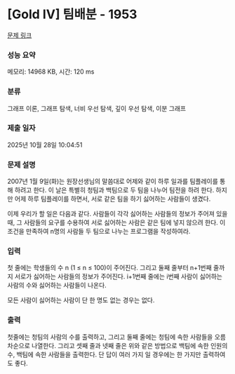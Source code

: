 # [Gold IV] 팀배분 - 1953 

[문제 링크](https://www.acmicpc.net/problem/1953) 

### 성능 요약

메모리: 14968 KB, 시간: 120 ms

### 분류

그래프 이론, 그래프 탐색, 너비 우선 탐색, 깊이 우선 탐색, 이분 그래프

### 제출 일자

2025년 10월 28일 10:04:51

### 문제 설명

<p>2007년 1월 9일(화)는 원장선생님의 말씀대로 어제와 같이 하루 일과를 팀플레이를 통해 하려고 한다. 이 날은 특별히 청팀과 백팀으로 두 팀을 나누어 팀전을 하려 한다. 하지만 어제 하루 팀플레이를 하면서, 서로 같은 팀을 하기 싫어하는 사람들이 생겼다.</p>

<p>이제 우리가 할 일은 다음과 같다. 사람들이 각각 싫어하는 사람들의 정보가 주어져 있을 때, 그 사람들의 요구를 수용하여 서로 싫어하는 사람은 같은 팀에 넣지 않으려 한다. 이 조건을 만족하여 n명의 사람들 두 팀으로 나누는 프로그램을 작성하여라.</p>

### 입력 

 <p>첫 줄에는 학생들의 수 n (1 ≤ n ≤ 100)이 주어진다. 그리고 둘째 줄부터 n+1번째 줄까지 서로가 싫어하는 사람들의 정보가 주어진다. i+1번째 줄에는 i번째 사람이 싫어하는 사람의 수와 싫어하는 사람들이 나온다.</p>

<p>모든 사람이 싫어하는 사람이 단 한 명도 없는 경우는 없다.</p>

### 출력 

 <p>첫줄에는 청팀의 사람의 수를 출력하고, 그리고 둘째 줄에는 청팀에 속한 사람들을 오름차순으로 나열한다. 그리고 셋째 줄과 넷째 줄은 위와 같은 방법으로 백팀에 속한 인원의 수, 백팀에 속한 사람들을 출력한다. 단 답이 여러 가지 일 경우에는 한 가지만 출력하여도 좋다.</p>

